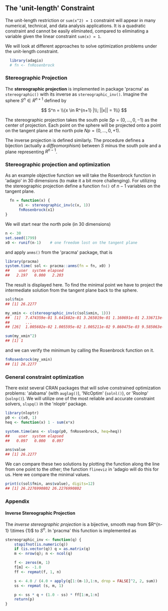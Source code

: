 ## The 'unit-length' Constraint

The unit-length restriction or `sum(x^2) = 1` constraint will appear in many numerical, technical, and data analysis applications. It is a quadratic constraint and cannot be easily eliminated, compared to eliminating a variable given the linear constraint `sum(x) = 1`.

We will look at different approaches to solve optimization problems under the unit-length constraint.

```r
  library(adagio)
  # fn <- fnRosenbrock
```


### Stereographic Projection

The **stereographic projection** is implemented in package 'pracma' as `stereographic()` with its inverse as `stereographic_inv()`. Imagine the sphere $S^n \in R^{n+1}$ defined by

$$
  S^n = \\{x \in R^{n+1} |\\; ||x|| = 1\\}
$$

The stereographic projection takes the south pole $Sp = (0,...,0, -1)$ as the center of projection. Each point on the sphere will be projected onto a point on the tangent plane at the north pole $Np = (0,...,0, +1)$.

The inverse projection is defined similarly. The procedure defines a bijection (actually a *diffeomorphism*) between $S$ minus the south pole and a plane representing $R^{n-1}$.


### Stereographic projection and optimization

As an example objective function we will take the Rosenbrock function in 'adagio' in 30 dimensions (to make it a bit more challenging). For utilizing the stereographic projection define a function `fn()` of $n-1$ variables on the tangent plane.

```r
  fn = function(x) {
      x1 <- stereographic_inv(c(x, 1))
      fnRosenbrock(x1)
}
```

We will start near the north pole (in 30 dimensions)
```r
n <- 30
set.seed(1799)
x0 <- runif(n-1)    # one freedom lost on the tangent plane
```

and apply `anms()` from the 'pracma' package, that is

```r
library(pracma)
system.time( sol <- pracma::anms(fn = fn, x0) )
##    user  system elapsed 
##   2.197   0.000   2.203 
```

The result is displayed here. To find the minimal point we have to project the intermediate solution from the tangent plane back to the sphere.

```r
sol$fmin
## [1] 26.2277

my_xmin <- c(stereographic_inv(c(sol$xmin, 1)))
##  [1]  7.474359e-01 5.641682e-01 3.265019e-01 1.160691e-01 2.336713e-02
##       ...
## [26]  1.005602e-02 1.005595e-02 1.005211e-02 9.860475e-03 9.585063e-05

sum(my_xmin^2)
## [1] 1
```

and we can verify the minimum by calling the Rosenbrock function on it.

```r
fnRosenbrock(my_xmin)
## [1] 26.2277
```


### General constraint optimization

There exist several CRAN packages that will solve constrained optimization
problems: 'alabama' (with `auglag()`), 'NlcOptim' (`solnl()`), or 'Rsolnp' 
(`solnp()`).  We will utilize one of the most reliable and accurate constraint solvers, `slspq()` in the 'nloptr' package.

```r
library(nloptr)
p0 <- c(x0, 1)
heq <- function(x) 1 - sum(x*x)

system.time(ans <- slsqp(p0, fnRosenbrock, heq=heq))
##    user  system elapsed 
##   0.097   0.000   0.097 

ans$value
## [1] 26.2277
```

We can compare these two solutions by plotting the function along the line from one point to the other; the function `flineviz` in 'adagio will do this for us. Here we compare the minimal values.

```r
print(c(sol$fmin, ans$value), digits=12)
## [1] 26.2276990802 26.2276990802
```


### Appendix

#### Inverse Stereographic Projection

The *inverse stereographic projection* is a bijective, smooth map from $R^{n-1} \\times {1}$ to $S^n$. In 'pracma' this function is implemented as

```r
stereographic_inv <- function(q) {
    stopifnot(is.numeric(q))
    if (is.vector(q)) q = as.matrix(q)
    m <- nrow(q); n <- ncol(q)

    f <- zeros(m, 1)
    f[m] <- -1.0
    ff <- repmat(f, 1, n)

    s <- 4.0 / (4.0 + apply(q[1:(m-1),1:n, drop = FALSE]^2, 2, sum))
    ss <- repmat (s, m, 1)

    p <- ss * q + (1.0 - ss) * ff[1:m,1:n]
    return(p)
}

```
